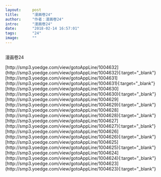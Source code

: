 ```yaml
---
layout:     post
title:      "漫画卷24"
author:     "作者：漫画卷24"
intro:      "漫画卷24"
date:       "2018-02-14 16:57:01"
tags:       "24"
image:      ""
---
```

<div style="text-align: center">
<p><img src=""/></p>
</div>
<p class="post-meta">
<span>漫画卷24</span>
</p>
[http://smp3.yoedge.com/view/gotoAppLine/1004632](http://smp3.yoedge.com/view/gotoAppLine/1004632){:target="_blank"}
[http://smp3.yoedge.com/view/gotoAppLine/1004631](http://smp3.yoedge.com/view/gotoAppLine/1004631){:target="_blank"}
[http://smp3.yoedge.com/view/gotoAppLine/1004630](http://smp3.yoedge.com/view/gotoAppLine/1004630){:target="_blank"}
[http://smp3.yoedge.com/view/gotoAppLine/1004629](http://smp3.yoedge.com/view/gotoAppLine/1004629){:target="_blank"}
[http://smp3.yoedge.com/view/gotoAppLine/1004628](http://smp3.yoedge.com/view/gotoAppLine/1004628){:target="_blank"}
[http://smp3.yoedge.com/view/gotoAppLine/1004627](http://smp3.yoedge.com/view/gotoAppLine/1004627){:target="_blank"}
[http://smp3.yoedge.com/view/gotoAppLine/1004626](http://smp3.yoedge.com/view/gotoAppLine/1004626){:target="_blank"}
[http://smp3.yoedge.com/view/gotoAppLine/1004625](http://smp3.yoedge.com/view/gotoAppLine/1004625){:target="_blank"}
[http://smp3.yoedge.com/view/gotoAppLine/1004624](http://smp3.yoedge.com/view/gotoAppLine/1004624){:target="_blank"}
[http://smp3.yoedge.com/view/gotoAppLine/1004623](http://smp3.yoedge.com/view/gotoAppLine/1004623){:target="_blank"}


